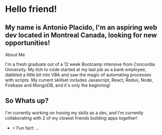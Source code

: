 # Hello friend!

## My name is Antonio Placido, I'm an aspiring web dev located in Montreal Canada, looking for new opportunities!

About Me
<p>I'm a fresh graduate out of a 12 week Bootcamp intensive from Concordia University. My itch to code started at my last job as a bank employee, dabbled a little bit into VBA and saw the magic of automating processes with scripts. My current skillset includes Javascript, React, Redux, Node, Firebase and MongoDB, and it's only the beginning!</p>

## So Whats up?

<p>I'm currently working on honing my skills as a dev, and I'm currently collaborating with 2 of my closest friends building apps together!</p>


- ⚡ Fun fact: ...

